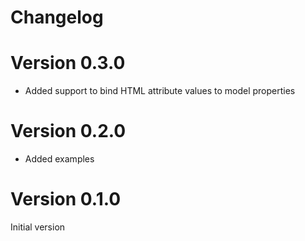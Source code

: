 # Changelog

# Version 0.3.0

* Added support to bind HTML attribute values to model properties

# Version 0.2.0

* Added examples

# Version 0.1.0

Initial version